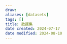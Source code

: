 ```yaml
---
draw:
aliases: [datasets]
tags: []
title: 数据集
date created: 2024-07-17
date modified: 2024-08-10
---
```

